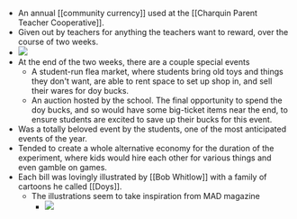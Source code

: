 - An annual [[community currency]] used at the [[Charquin Parent Teacher Cooperative]].
- Given out by teachers for anything the teachers want to reward, over the course of two weeks.
- ![](https://firebasestorage.googleapis.com/v0/b/firescript-577a2.appspot.com/o/imgs%2Fapp%2Fcapabul%2FOQOKNttaPV.png?alt=media&token=b4495a1d-d822-4c96-89c7-88cbea2436f8)
- At the end of the two weeks, there are a couple special events
    - A student-run flea market, where students bring old toys and things they don't want, are able to rent space to set up shop in, and sell their wares for doy bucks.
    - An auction hosted by the school. The final opportunity to spend the doy bucks, and so would have some big-ticket items near the end, to ensure students are excited to save up their bucks for this event.
- Was a totally beloved event by the students, one of the most anticipated events of the year.
- Tended to create a whole alternative economy for the duration of the experiment, where kids would hire each other for various things and even gamble on games.
- Each bill was lovingly illustrated by [[Bob Whitlow]] with a family of cartoons he called [[Doys]].
    - The illustrations seem to take inspiration from MAD magazine
        - ![](https://firebasestorage.googleapis.com/v0/b/firescript-577a2.appspot.com/o/imgs%2Fapp%2Fcapabul%2F7_yKeS2C1L.png?alt=media&token=7d73d1c4-efae-49b3-886d-505a19b8ff6b) 
